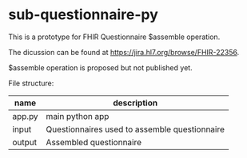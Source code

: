 # sub-questionnaire-py
This is a prototype for FHIR Questionnaire $assemble operation.

The dicussion can be found at https://jira.hl7.org/browse/FHIR-22356.

$assemble operation is proposed but not published yet.

File structure:

| name | description |
| --- | --- |
| app.py | main python app |
| input | Questionnaires used to assemble questionnaire |
| output | Assembled questionnaire |
